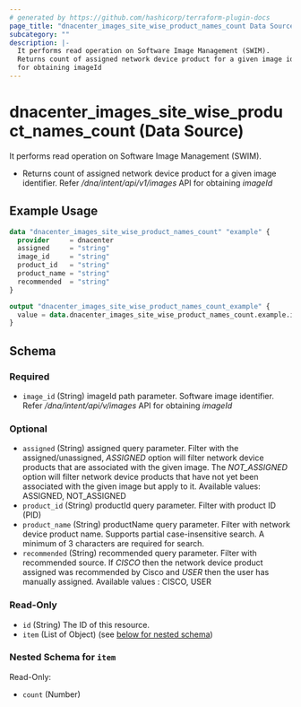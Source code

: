 ```yaml
---
# generated by https://github.com/hashicorp/terraform-plugin-docs
page_title: "dnacenter_images_site_wise_product_names_count Data Source - terraform-provider-dnacenter"
subcategory: ""
description: |-
  It performs read operation on Software Image Management (SWIM).
  Returns count of assigned network device product for a given image identifier. Refer /dna/intent/api/v1/images API
  for obtaining imageId
---
```


# dnacenter_images_site_wise_product_names_count (Data Source)

It performs read operation on Software Image Management (SWIM).

- Returns count of assigned network device product for a given image identifier. Refer */dna/intent/api/v1/images* API
for obtaining *imageId*

## Example Usage

```terraform
data "dnacenter_images_site_wise_product_names_count" "example" {
  provider     = dnacenter
  assigned     = "string"
  image_id     = "string"
  product_id   = "string"
  product_name = "string"
  recommended  = "string"
}

output "dnacenter_images_site_wise_product_names_count_example" {
  value = data.dnacenter_images_site_wise_product_names_count.example.item
}
```

<!-- schema generated by tfplugindocs -->
## Schema

### Required

- `image_id` (String) imageId path parameter. Software image identifier. Refer */dna/intent/api/v/images* API for obtaining *imageId*

### Optional

- `assigned` (String) assigned query parameter. Filter with the assigned/unassigned, *ASSIGNED* option will filter network device products that are associated with the given image. The *NOT_ASSIGNED* option will filter network device products that have not yet been associated with the given image but apply to it. Available values: ASSIGNED, NOT_ASSIGNED
- `product_id` (String) productId query parameter. Filter with product ID (PID)
- `product_name` (String) productName query parameter. Filter with network device product name. Supports partial case-insensitive search. A minimum of 3 characters are required for search.
- `recommended` (String) recommended query parameter. Filter with recommended source. If *CISCO* then the network device product assigned was recommended by Cisco and *USER* then the user has manually assigned. Available values : CISCO, USER

### Read-Only

- `id` (String) The ID of this resource.
- `item` (List of Object) (see [below for nested schema](#nestedatt--item))

<a id="nestedatt--item"></a>
### Nested Schema for `item`

Read-Only:

- `count` (Number)
